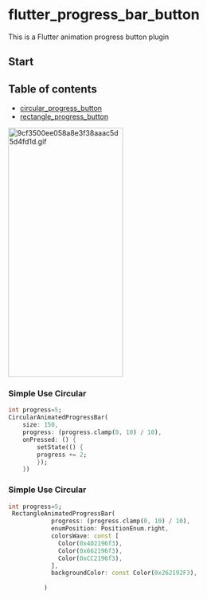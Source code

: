 # flutter_progress_bar_button

This is a Flutter animation progress button plugin

## Start

## Table of contents

- [circular_progress_button](#circular)
- [rectangle_progress_button](#rectangle)


<img src="https://p3-xtjj-sign.byteimg.com/tos-cn-i-73owjymdk6/f7749ad139774aa1b0e3c26f81df50d8~tplv-73owjymdk6-jj-mark-v1:0:0:0:0:5o6Y6YeR5oqA5pyv56S-5Yy6IEAgN19iaXQ=:q75.awebp?rk3s=f64ab15b&amp;x-expires=1724835129&amp;x-signature=y4swuXFFccOMf4mV6Mjl3o1dQq4%3D" alt="9cf3500ee058a8e3f38aaac5d5d4fd1d.gif" loading="lazy" class="medium-zoom-image"  width = 230 height = 500 >

### Simple Use Circular

<a id="circular"></a>

```dart
int progress=5;
CircularAnimatedProgressBar(
    size: 150,
    progress: (progress.clamp(0, 10) / 10),
    onPressed: () {
        setState(() {
        progress += 2;
        });
    })
```

### Simple Use Circular

<a id="circular"></a>

```dart
int progress=5;
 RectangleAnimatedProgressBar(
            progress: (progress.clamp(0, 10) / 10),
            enumPosition: PositionEnum.right,
            colorsWave: const [
              Color(0x4D2196f3),
              Color(0x662196f3),
              Color(0xCC2196f3),
            ],
            backgroundColor: const Color(0x262192F3),
            
          )
```
